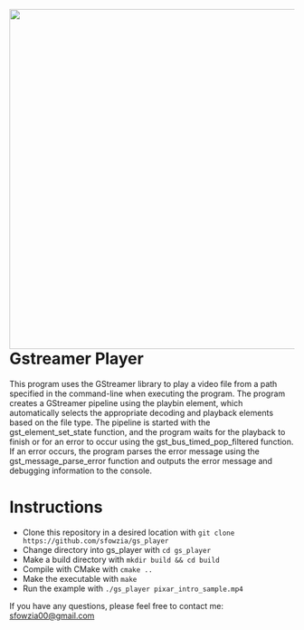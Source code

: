 <a href="url"><img src="https://github.com/sfowzia1001/gs_player/blob/main/media/gstreamer_player.jpg" align="right" height="600" width="600" ></a>

# Gstreamer Player

This program uses the GStreamer library to play a video file from a path specified in the command-line when executing the program. The program creates a GStreamer pipeline using the playbin element, which automatically selects the appropriate decoding and playback elements based on the file type. The pipeline is started with the gst_element_set_state function, and the program waits for the playback to finish or for an error to occur using the gst_bus_timed_pop_filtered function. If an error occurs, the program parses the error message using the gst_message_parse_error function and outputs the error message and debugging information to the console.

# Instructions

- Clone this repository in a desired location with `git clone https://github.com/sfowzia/gs_player`
- Change directory into gs_player with `cd gs_player`
- Make a build directory with `mkdir build && cd build`
- Compile with CMake with `cmake ..`
- Make the executable with `make`
- Run the example with `./gs_player pixar_intro_sample.mp4`

If you have any questions, please feel free to contact me:
sfowzia00@gmail.com
